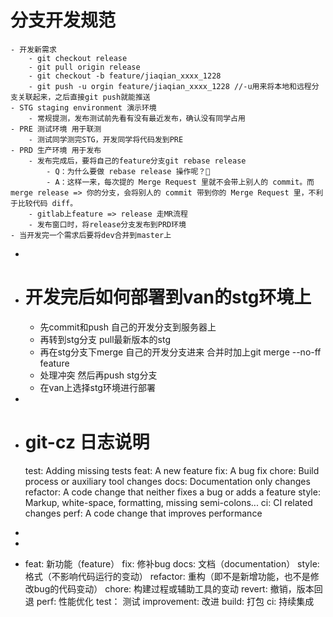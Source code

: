 # 分支开发规范
	- 开发新需求
		- git checkout release
		- git pull origin release
		- git checkout -b feature/jiaqian_xxxx_1228
		- git push -u orgin feature/jiaqian_xxxx_1228 //-u用来将本地和远程分支关联起来，之后直接git push就能推送
	- STG staging environment 演示环境
		- 常规提测，发布测试前先看有没有最近发布，确认没有同学占用
	- PRE 测试环境 用于联测
		- 测试同学测完STG，开发同学将代码发到PRE
	- PRD 生产环境 用于发布
		- 发布完成后，要将自己的feature分支git rebase release
			- Q：为什么要做 rebase release 操作呢？🧐
			- A：这样一来，每次提的 Merge Request 里就不会带上别人的 commit。而 merge release => 你的分支，会将别人的 commit 带到你的 Merge Request 里，不利于比较代码 diff。
		- gitlab上feature => release 走MR流程
		- 发布窗口时，将release分支发布到PRD环境
	- 当开发完一个需求后要将dev合并到master上
-
- # 开发完后如何部署到van的stg环境上
	- 先commit和push 自己的开发分支到服务器上
	- 再转到stg分支 pull最新版本的stg
	- 再在stg分支下merge 自己的开发分支进来 合并时加上git merge --no-ff feature
	- 处理冲突 然后再push stg分支
	- 在van上选择stg环境进行部署
-
- # git-cz 日志说明
  
  test:       Adding missing tests
  feat:       A new feature
  fix:          A bug fix
  chore:    Build process or auxiliary tool changes
  docs:      Documentation only changes
  refactor: A code change that neither fixes a bug or adds a feature
  style:      Markup, white-space, formatting, missing semi-colons...
  ci:            CI related changes
  perf:       A code change that improves performance
-
-
- feat: 新功能（feature）
  fix: 修补bug
  docs: 文档（documentation）
  style: 格式（不影响代码运行的变动）
  refactor: 重构（即不是新增功能，也不是修改bug的代码变动）
  chore: 构建过程或辅助工具的变动
  revert: 撤销，版本回退
  perf: 性能优化
  test： 测试
  improvement: 改进
  build: 打包
  ci: 持续集成